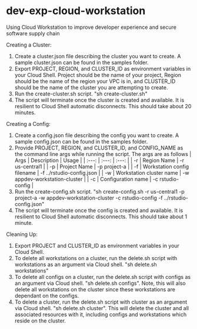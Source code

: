 # dev-exp-cloud-workstation
Using Cloud Workstation to improve developer experience and secure software supply chain 

Creating a Cluster: 
1. Create a cluster.json file describing the cluster you want to create. A sample cluster.json can be found in the samples folder.
2. Export PROJECT, REGION, and CLUSTER_ID as environment variables in your Cloud Shell. Project should be the name of your project, Region should be the name of the region your VPC is in, and CLUSTER_ID should be the name of the cluster you are attempting to create.
3. Run the create-cluster.sh script. "sh create-cluster.sh"
4. The script will terminate once the cluster is created and available. It is resilient to Cloud Shell automatic disconnects. This should take about 20 minutes.

Creating a Config:
1. Create a config.json file describing the config you want to create. A sample config.json can be found in the samples folder.
2. Provide PROJECT, REGION, and CLUSTER_ID, and CONFIG_NAME as the command line args while running the script. The args are as follows 
| Args | Description | Usage |
| :---: | :---: | :---: |
| -r | Region Name | -r us-central1 |
| -p | Project Name | -p project-a |
| -f | Workstation config filename | -f ../rstudio-config.json |
| -w | Workstation cluster name | -w appdev-workstation-cluster |
| -c | Configuration name | -c rstudio-config |
3. Run the create-config.sh script. "sh create-config.sh -r us-central1 -p project-a -w appdev-workstation-cluster -c rstudio-config -f ../rstudio-config.json"
4. The script will terminate once the config is created and available. It is resilient to Cloud Shell automatic disconnects. This should take about 1 minute.

Cleaning Up:
1. Export PROJECT and CLUSTER_ID as environment variables in your Cloud Shell.
2. To delete all workstations on a cluster, run the delete.sh script with workstations as an argument via Cloud shell. "sh delete.sh workstations"
3. To delete all configs on a cluster, run the delete.sh script with configs as an argument via Cloud shell. "sh delete.sh configs". Note, this will also delete all workstations on the cluster since these workstations are dependant on the configs.
5. To delete a cluster, run the delete.sh script with cluster as an argument via Cloud shell. "sh delete.sh cluster". This will delete the cluster and all associated resources with it, including configs and workstations which reside on the cluster. 
